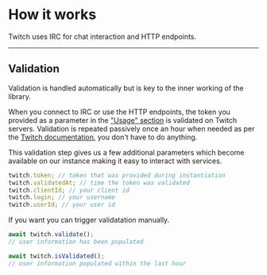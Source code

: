 # How it works

Twitch uses IRC for chat interaction and HTTP endpoints.

---
## Validation

Validation is handled automatically but is key to the inner working of the library.

When you connect to IRC or use the HTTP endpoints, the token you provided as a parameter in the ["Usage" section](../readme.md) is validated on Twitch servers. Validation is repeated passively once an hour when needed as per the [Twitch documentation](https://dev.twitch.tv/docs/authentication/#validating-requests), you don't have to do anything.

This validation step gives us a few additional parameters which become available on our instance making it easy to interact with services.

```javascript
twitch.token; // token that was provided during instantiation
twitch.validatedAt; // time the token was validated
twitch.clientId; // your client id
twitch.login; // your username
twitch.userId; // your user id
```

If you want you can trigger validatation manually.

```javascript
await twitch.validate();
// user information has been populated

await twitch.isValidated();
// user information populated within the last hour
```
